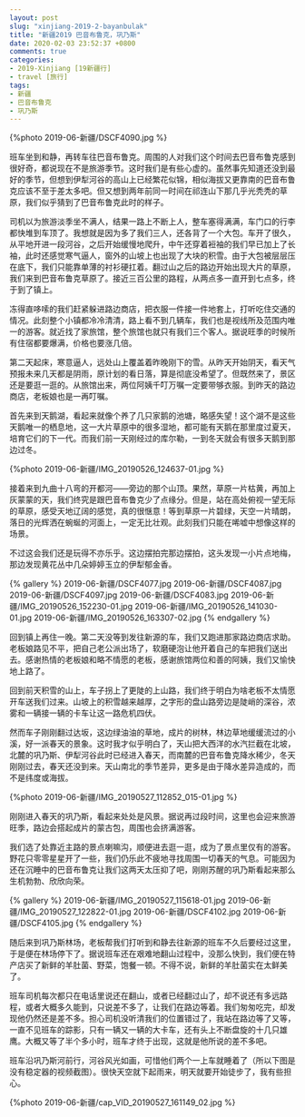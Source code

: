 ```yaml
---
layout: post
slug: "xinjiang-2019-2-bayanbulak"
title: "新疆2019 巴音布鲁克，巩乃斯"
date: 2020-02-03 23:52:37 +0800
comments: true
categories:
- 2019-Xinjiang [19新疆行]
- travel [旅行]
tags:
- 新疆
- 巴音布鲁克
- 巩乃斯
---
```


{%photo 2019-06-新疆/DSCF4090.jpg %}

班车坐到和静，再转车往巴音布鲁克。周围的人对我们这个时间去巴音布鲁克感到很好奇，都说现在不是旅游季节。这时我们是有些心虚的。虽然事先知道还没到最好的季节，但想到伊犁河谷的高山上已经繁花似锦，相似海拔又更靠南的巴音布鲁克应该不至于差太多吧。但又想到两年前同一时间在祁连山下那几乎光秃秃的草原，我们似乎猜到了巴音布鲁克此时的样子。

司机以为旅游淡季坐不满人，结果一路上不断上人，整车塞得满满，车门口的行李都快堆到车顶了。我想就是因为多了我们三人，还各背了一个大包。车开了很久，从平地开进一段河谷，之后开始缓慢地爬升，中午还穿着裋袖的我们早已加上了长袖，此时还感觉寒气逼人，窗外的山坡上也出现了大块的积雪。由于大包被层层压在底下，我们只能靠单薄的衬衫硬扛着。翻过山之后的路边开始出现大片的草原，我们来到巴音布鲁克草原了。接近三百公里的路程，从两点多一直开到七点多，终于到了镇上。

<!-- more -->

冻得直哆嗦的我们赶紧躲进路边商店，把衣服一件接一件地套上，打听吃住交通的情况。此刻整个小镇都冷冷清清，路上看不到几辆车，我们也是视线所及范围内唯一的游客。就近找了家旅馆，整个旅馆也就只有我们三个客人。据说旺季的时候所有住宿都要爆满，价格也要涨几倍。

第二天起床，寒意逼人，远处山上覆盖着昨晚刚下的雪。从昨天开始阴天，看天气预报未来几天都是阴雨，原计划的看日落，算是彻底没希望了。但既然来了，景区还是要逛一逛的。从旅馆出来，两位阿姨千叮万嘱一定要带够衣服。到昨天的路边商店，老板娘也是一再叮嘱。

首先来到天鹅湖，看起来就像个养了几只家鹅的池塘，略感失望！这个湖不是这些天鹅唯一的栖息地，这一大片草原中的很多湿地，都可能有天鹅在那里度过夏天，培育它们的下一代。而我们前一天刚经过的库尔勒，一到冬天就会有很多天鹅到那边过冬。

{%photo 2019-06-新疆/IMG_20190526_124637-01.jpg %}

接着来到九曲十八弯的开都河——旁边的那个山顶。果然，草原一片枯黄，再加上灰蒙蒙的天，我们终究是跟巴音布鲁克少了点缘分。但是，站在高处俯视一望无际的草原，感受天地辽阔的感觉，真的很惬意！等到草原一片碧绿，天空一片晴朗，落日的光辉洒在蜿蜒的河面上，一定无比壮观。此刻我们只能在唏嘘中想像这样的场景。

不过这会我们还是玩得不亦乐乎。这边摆拍完那边摆拍，这头发现一小片点地梅，那边发现黄花丛中几朵婷婷玉立的伊犁郁金香。

{% gallery %}
2019-06-新疆/DSCF4077.jpg
2019-06-新疆/DSCF4087.jpg
2019-06-新疆/DSCF4097.jpg
2019-06-新疆/DSCF4083.jpg
2019-06-新疆/IMG_20190526_152230-01.jpg
2019-06-新疆/IMG_20190526_141030-01.jpg
2019-06-新疆/IMG_20190526_163307-02.jpg
{% endgallery %}

回到镇上再住一晚。第二天没等到发往新源的车，我们又跑进那家路边商店求助。老板娘路见不平，把自己老公派出场了，软磨硬泡让他开着自己的车把我们送出去。感谢热情的老板娘和略不情愿的老板，感谢旅馆两位和善的阿姨，我们又愉快地上路了。

回到前天积雪的山上，车子拐上了更陡的上山路，我们终于明白为啥老板不太情愿开车送我们过来。山坡上的积雪越来越厚，之字形的盘山路旁边是陡峭的深谷，浓雾和一辆接一辆的卡车让这一路危机四伏。

然而车子刚刚翻过达坂，这边绿油油的草地，成片的树林，林边草地缓缓流过的小溪，好一派春天的景象。这时我才似乎明白了，天山把大西洋的水汽拦截在北坡，北麓的巩乃斯、伊犁河谷此时已经进入春天，而南麓的巴音布鲁克降水稀少，冬天刚刚过去，春天还没到来。天山南北的季节差异，更多是由于降水差异造成的，而不是纬度或海拔。

{%photo 2019-06-新疆/IMG_20190527_112852_015-01.jpg %}

刚刚进入春天的巩乃斯，看起来处处是风景。据说再过段时间，这里也会迎来旅游旺季，路边会搭起成片的蒙古包，周围也会挤满游客。

我们选了处靠近主路的景点喇嘛沟，顺便进去逛一逛，成为了景点里仅有的游客。野花只零零星星开了一些，我们仍乐此不疲地寻找周围一切春天的气息。可能因为还在沉睡中的巴音布鲁克让我们这两天太压抑了吧，刚刚苏醒的巩乃斯看起来那么生机勃勃、欣欣向荣。

{% gallery %}
2019-06-新疆/IMG_20190527_115618-01.jpg
2019-06-新疆/IMG_20190527_122822-01.jpg
2019-06-新疆/DSCF4102.jpg
2019-06-新疆/DSCF4105.jpg
{% endgallery %}

随后来到巩乃斯林场，老板帮我们打听到和静去往新源的班车不久后要经过这里，于是便在林场停下了。据说班车还在艰难地翻山过程中，没那么快到，我们便在特产店买了新鲜的羊肚菌、野菜，饱餐一顿。不得不说，新鲜的羊肚菌实在太鲜美了。

班车司机每次都只在电话里说还在翻山，或者已经翻过山了，却不说还有多远路程，或者大概多久能到，只说差不多了，让我们在路边等着。我们匆匆吃完，却发现他仍然还是差不多。担心司机没听清我们的位置错过了，我站在路边等了又等，一直不见班车的踪影，只有一辆又一辆的大卡车，还有头上不断盘旋的十几只雄鹰。大概又等了半个多小时，班车才终于出现，这就是他所说的差不多吧。

班车沿巩乃斯河前行，河谷风光如画，可惜他们两个一上车就睡着了（所以下图是没有稳定器的视频截图）。很快天空就下起雨来，明天就要开始徒步了，我有些担心。

{%photo 2019-06-新疆/cap_VID_20190527_161149_02.jpg %}
